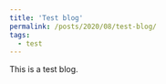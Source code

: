 ```yaml
---
title: 'Test blog'
permalink: /posts/2020/08/test-blog/
tags:
  - test
---
```


This is a test blog.
